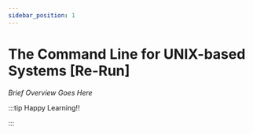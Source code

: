 ```yaml
---
sidebar_position: 1
---
```


# The Command Line for UNIX-based Systems [Re-Run]

_Brief Overview Goes Here_

:::tip Happy Learning!!

<QuestButton text="Go To Quest" link="https://app.stackup.dev/quest_page/the-command-line-for-unix-based-systems-[re-run]" />

:::
